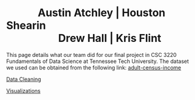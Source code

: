 <h1>&emsp;&emsp;&emsp;Austin Atchley | Houston Shearin<br>&emsp;&emsp;&emsp;&emsp;&nbsp;&nbsp;&nbsp;&nbsp;Drew Hall | Kris Flint</h1>

  This page details what our team did for our final project in CSC 3220 Fundamentals of Data Science at Tennessee Tech University. The dataset we used can be obtained from the following link: [adult-census-income](https://www.kaggle.com/uciml/adult-census-income)


<a href="https://austinatchley1.github.io/Data-Science-Team-Project/Data-Cleaning.html">Data Cleaning </a>

<a href="https://austinatchley1.github.io/Data-Science-Team-Project/Visualization.html">Visualizations </a>
